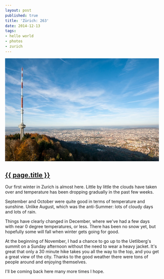 ```yaml
---
layout: post
published: true
title: 'Zürich: 263'
date: 2014-12-13
tags:
- hello world
- photos
- zurich
---
```

<div>
  <img class="mx-auto d-block img-fluid lazyload" src="/assets/images/141213/zurich263-700.jpg" alt="Zürich: 263" />
</div>
<h2 class="article-title">
  <a href="{{ page.url | prepend: site.baseurl }}">{{ page.title }}</a>
</h2>

Our first winter in Zurich is almost here. Little by little the clouds have taken over and temperature has been dropping gradually in the past few weeks.

September and October were quite good in terms of temperature and sunshine. Unlike August, which was the anti-Summer: lots of cloudy days and lots of rain.

<!--more-->

Things have clearly changed in December, where we've had a few days with near 0 degree temperatures, or less. There has been no snow yet, but hopefully some will fall when winter gets going for good.

At the beginning of November, I had a chance to go up to the Uetliberg's summit on a Sunday afternoon without the need to wear a heavy jacket. It's great that only a 30 minute hike takes you all the way to the top, and you get a great view of the city. Thanks to the good weather there were tons of people around and enjoying themselves.

I'll be coming back here many more times I hope.